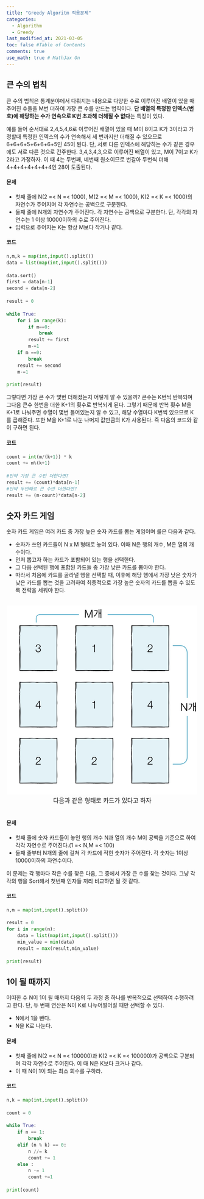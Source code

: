 ```yaml
---
title: "Greedy Algoritm 적용문제"
categories: 
  - Algorithm
  - Greedy 
last_modified_at: 2021-03-05
toc: false #Table of Contents
comments: true
use_math: true # MathJax On
---
```


## 큰 수의 법칙

큰 수의 법칙은 통계분야에서 다뤄지는 내용으로 다양한 수로 이루어진 배열이 있을 때 주어진 수들을 M번 더하여 가장 큰 수를 만드는 법칙이다. **단 배열의 특정한 인덱스(번호)에 해당하는 수가 연속으로 K번 초과해 더해질 수 없다**는 특징이 있다.

예를 들어 순서대로 2,4,5,4,6로 이루어진 배열이 있을 때 M이 8이고 K가 3이라고 가정할때 특정한 인덱스의 수가 연속해서 세 번까지만 더해질 수 있으므로 6+6+6+5+6+6+6+5인 45이 된다. 단, 서로 다른 인덱스에 해당하는 수가 같은 경우에도 서로 다른 것으로 간주한다. 3,4,3,4,3,으로 이루어진 배열이 있고, M이 7이고 K가 2라고 가정하자. 이 때 4는 두번째, 네번째 원소이므로 번갈아 두번씩 더해 4+4+4+4+4+4+4인 28이 도출된다.

#### 문제
- 첫째 줄에 N(2 =< N =< 1000), M(2 =< M =< 1000), K(2 =< K =< 1000)의 자연수가 주어지며 각 자연수는 공백으로 구분한다.
- 둘째 줄에 N개의 자연수가 주어진다. 각 자연수는 공백으로 구분한다. 단, 각각의 자연수는 1 이상 10000이하의 수로 주어진다.
- 입력으로 주어지는 K는 항상 M보다 작거나 같다.

#### 코드
```python
n,m,k = map(int,input().split())
data = list(map(int,input().split()))

data.sort()
first = data[n-1]
second = data[n-2]

result = 0

while True:
    for i in range(k):
        if m==0:
            break
        result += first
        m-=1
    if m ==0:
        break
    result += second
    m-=1
    
print(result)
```

그렇다면 가장 큰 수가 몇번 더해졌는지 어떻게 알 수 있을까? 큰수는 K번씩 반복되며 그다음 큰수 한번을 더한 K+1의 횟수로 반복되게 된다. 그렇기 때문에 반복 횟수 M을 K+1로 나눠주면 수열이 몇번 들어있는지 알 수 있고, 해당 수열마다 K번씩 있으므로 K를 곱해준다. 또한 M을 K+1로 나눈 나머지 값만큼의 K가 사용된다. 즉 다음의 코드와 같이 구하면 된다.

#### 코드
```python
count = int(m/(k+1)) * k
count += m%(k+1)

#만약 가장 큰 수만 더한다면?
result += (count)*data[n-1]
#만약 두번째로 큰 수만 더한다면?
result += (m-count)*data[n-2]
```

## 숫자 카드 게임

숫자 카드 게임은 여러 카드 중 가장 높은 숫자 카드를 뽑는 게임이며 룰은 다음과 같다.
- 숫자가 쓰인 카드들이 N x M 형태로 놓여 있다. 이때 N은 행의 개수, M은 열의 개수이다.
- 먼저 뽑고자 하는 카드가 포함되어 있는 행을 선택한다.
- 그 다음 선택된 행에 포함된 카드들 중 가장 낮은 카드를 뽑아야 한다.
- 따라서 처음에 카드를 골라낼 행을 선택할 때, 이후에 해당 행에서 가장 낮은 숫자가 낮은 카드를 뽑는 것을 고려하여 최종적으로 가장 높은 숫자의 카드를 뽑을 수 있도록 전략을 세워야 한다.

<br>
<center><img src="/assets/images/greedy2_1.jpg" width="500" ></center>
<center><font size="3em">다음과 같은 형태로 카드가 있다고 하자</font></center>
<br>

#### 문제
- 첫째 줄에 숫자 카드들이 놓인 행의 개수 N과 열의 개수 M이 공백을 기준으로 하여 각각 자연수로 주어진다.(1 =< N,M =< 100)
- 둘째 줄부터 N개의 줄에 걸쳐 각 카드에 적힌 숫자가 주어진다. 각 숫자는 1이상 10000이하의 자연수이다.

이 문제는 각 행마다 작은 수를 찾은 다음, 그 중에서 가장 큰 수를 찾는 것이다. 그냥 각각의 행을 Sort해서 첫번째 인자들 끼리 비교하면 될 것 같다.

#### 코드
```python
n,m = map(int,input().split())

result = 0
for i in range(n):
    data = list(map(int,input().split()))
    min_value = min(data)
    result = max(result,min_value)

print(result)
```

## 1이 될 때까지

어떠한 수 N이 1이 될 때까지 다음의 두 과정 중 하나를 반복적으로 선택하여 수행하려고 한다. 단, 두 번째 연산은 N이 K로 나누어떨어질 때만 선택할 수 있다.
- N에서 1을 뺀다.
- N을 K로 나눈다.

#### 문제
- 첫째 줄에 N(2 =< N =< 100000)과 K(2 =< K =< 100000)가 공백으로 구분되며 각각 자연수로 주어진다. 이 때 N은 K보다 크거나 같다.
- 이 때 N이 1이 되는 최소 회수를 구하라.

#### 코드
```python
n,k = map(int,input().split())

count = 0

while True:
    if n == 1:
        break
    elif (n % k) == 0:
        n //= k
        count += 1
    else :
        n -= 1
        count +=1

print(count)
```
